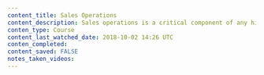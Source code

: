```yaml
---
content_title: Sales Operations
content_description: Sales operations is a critical component of any highly functioning sales organization. Individuals on a sales operations team work to help you successfully execute your go-to-market strategy and, in turn, grow your business. In this course, join Brian Frank as he dives into the sales operations function and how it can help you achieve sales success. Brian explains how to build sales territories by defining and sizing your total addressable market. He shares how to develop an effective go-to-market strategy, design compensation plans, and create a sales forecast. He also covers how to invest in the professional development of your sales team, identify the most valuable prospects and customers using data analysis, and more.
conten_type: Course
content_last_watched_date: 2018-10-02 14:26 UTC
conten_completed:
content_saved: FALSE
notes_taken_videos:
---
```

